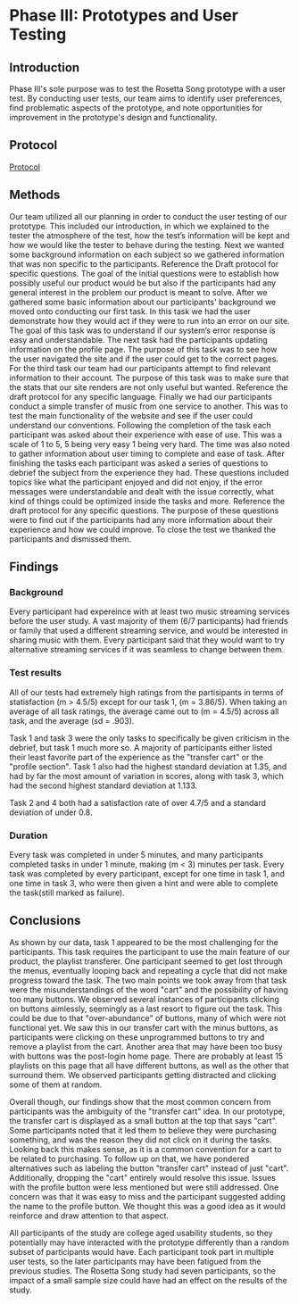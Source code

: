# Phase III: Prototypes and User Testing

## Introduction

Phase III's sole purpose was to test the Rosetta Song prototype with a user test. By conducting user tests, our team aims to identify user preferences, find problematic aspects of the prototype, and note opportunities for improvement in the prototype's design and functionality.
## Protocol
[Protocol](../phaseIII/x18_Draft_protocol.pdf)
## Methods
Our team utilized all our planning in order to conduct the user testing of our prototype. This included our introduction, in which we explained to the tester the atmosphere of the test, how the test’s information will be kept and how we would like the tester to behave during the testing. Next we wanted some background information on each subject so we gathered information that was non specific to the participants. Reference the Draft protocol for specific questions. The goal of the initial questions were to establish how possibly useful our product would be but also if the participants had any general interest in the problem our product is meant to solve. After we gathered some basic information about our participants' background we moved onto conducting our first task. In this task we had the user demonstrate how they would act if they were to run into an error on our site. The goal of this task was to understand if our system’s error response is easy and understandable. The next task had the participants updating information on the profile page. The purpose of this task was to see how the user navigated the site and if the user could get to the correct pages. For the third task our team had our participants attempt to find relevant information to their account. The purpose of this task was to make sure that the stats that our site renders are not only useful but wanted. Reference the draft protocol for any specific language. Finally we had our participants conduct a simple transfer of music from one service to another. This was to test the main functionality of the website and see if the user could understand our conventions. Following the completion of the task each participant was asked about their experience with ease of use. This was a scale of 1 to 5, 5 being very easy 1 being very hard. The time was also noted to gather information about user timing to complete and ease of task. After finishing the tasks each participant was asked a series of questions to debrief the subject from the experience they had. These questions included topics like what the participant enjoyed and did not enjoy, if the error messages were understandable and dealt with the issue correctly, what kind of things could be optimized inside the tasks and more. Reference the draft protocol for any specific questions. The purpose of these questions were to find out if the participants had any more information about their experience and how we could improve. To close the test we thanked the participants and dismissed them.
## Findings

### Background
Every participant had expereince with at least two music streaming services before the user study.  A vast majority of them (6/7 participants) had friends or family that used a different streaming service, and would be interested in sharing music with them. Every participant said that they would want to try alternative streaming services if it was seamless to change between them.

### Test results
All of our tests had extremely high ratings from the partisipants in terms of statisfaction (m > 4.5/5) except for our task 1, (m = 3.86/5). When taking an average of all task ratings, the average came out to (m = 4.5/5) across all task, and the average (sd = .903). 

Task 1 and task 3 were the only tasks to specifically be given criticism in the debrief, but task 1 much more so. A majority of participants either listed their least favorite part of the experience as the "transfer cart" or the "profile section". Task 1 also had the highest standard deviation at 1.35, and had by far the most amount of variation in scores, along with task 3, which had the second highest standard deviation at 1.133.  

Task 2 and 4 both had a satisfaction rate of over 4.7/5 and a standard deviation of under 0.8. 

### Duration
Every task was completed in under 5 minutes, and many participants completed tasks in under 1 minute, making (m < 3) minutes per task. Every task was completed by every participant, except for one time in task 1, and one time in task 3, who were then given a hint and were able to complete the task(still marked as failure).

## Conclusions

As shown by our data, task 1 appeared to be the most challenging for the participants. This task requires the participant to use the main feature of our product, the playlist transferer. One participant seemed to get lost through the menus, eventually looping back and repeating a cycle that did not make progress toward the task. The two main points we took away from that task were the misunderstandings of the word "cart" and the possibility of having too many buttons. We observed several instances of participants clicking on buttons aimlessly, seemingly as a last resort to figure out the task. This could be due to that "over-abundance" of buttons, many of which were not functional yet. We saw this in our transfer cart with the minus buttons, as participants were clicking on these unprogrammed buttons to try and remove a playlist from the cart. Another area that may have been too busy with buttons was the post-login home page. There are probably at least 15 playlists on this page that all have different buttons, as well as the other that surround them. We observed participants getting distracted and clicking some of them at random.

Overall though, our findings show that the most common concern from participants was the ambiguity of the  "transfer cart" idea. In our prototype, the transfer cart is displayed as a small button at the top that says "cart". Some participants noted that it led them to believe they were purchasing something, and was the reason they did not click on it during the tasks. Looking back this makes sense, as it is a common convention for a cart to be related to purchasing. To follow up on that, we have pondered alternatives such as labeling the button "transfer cart" instead of just "cart". Additionally, dropping the "cart" entirely would resolve this issue. Issues with the profile button were less mentioned but were still addressed. One concern was that it was easy to miss and the participant suggested adding the name to the profile button. We thought this was a good idea as it would reinforce and draw attention to that aspect.


All participants of the study are college aged usability students, so they potentially may have interacted with the prototype differently than a random subset of participants would have. Each participant took part in multiple user tests, so the later participants may have been fatigued from the previous studies. The Rosetta Song study had seven participants, so the impact of a small sample size could have had an effect on the results of the study.
